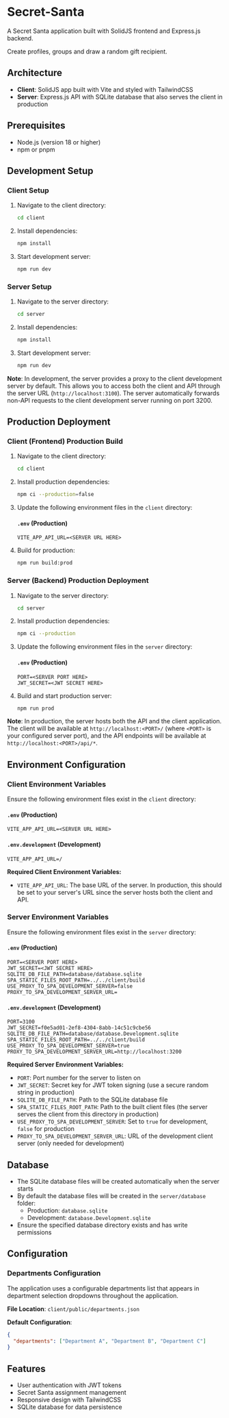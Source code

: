 # Secret-Santa

A Secret Santa application built with SolidJS frontend and Express.js backend.

Create profiles, groups and draw a random gift recipient.

## Architecture

- **Client**: SolidJS app built with Vite and styled with TailwindCSS
- **Server**: Express.js API with SQLite database that also serves the client in production

## Prerequisites

- Node.js (version 18 or higher)
- npm or pnpm

## Development Setup

### Client Setup

1. Navigate to the client directory:

   ```bash
   cd client
   ```

2. Install dependencies:

   ```bash
   npm install
   ```

3. Start development server:
   ```bash
   npm run dev
   ```

### Server Setup

1. Navigate to the server directory:

   ```bash
   cd server
   ```

2. Install dependencies:

   ```bash
   npm install
   ```

3. Start development server:
   ```bash
   npm run dev
   ```

**Note**: In development, the server provides a proxy to the client development server by default. This allows you to access both the client and API through the server URL (`http://localhost:3100`). The server automatically forwards non-API requests to the client development server running on port 3200.

## Production Deployment

### Client (Frontend) Production Build

1. Navigate to the client directory:

   ```bash
   cd client
   ```

2. Install production dependencies:

   ```bash
   npm ci --production=false
   ```

3. Update the following environment files in the `client` directory:

   #### `.env` (Production)

   ```properties
   VITE_APP_API_URL=<SERVER URL HERE>
   ```

4. Build for production:
   ```bash
   npm run build:prod
   ```

### Server (Backend) Production Deployment

1. Navigate to the server directory:

   ```bash
   cd server
   ```

2. Install production dependencies:

   ```bash
   npm ci --production
   ```

3. Update the following environment files in the `server` directory:

   #### `.env` (Production)

   ```properties
   PORT=<SERVER PORT HERE>
   JWT_SECRET=<JWT SECRET HERE>
   ```

4. Build and start production server:
   ```bash
   npm run prod
   ```

**Note**: In production, the server hosts both the API and the client application. The client will be available at `http://localhost:<PORT>/` (where `<PORT>` is your configured server port), and the API endpoints will be available at `http://localhost:<PORT>/api/*`.

## Environment Configuration

### Client Environment Variables

Ensure the following environment files exist in the `client` directory:

#### `.env` (Production)

```properties
VITE_APP_API_URL=<SERVER URL HERE>
```

#### `.env.development` (Development)

```properties
VITE_APP_API_URL=/
```

**Required Client Environment Variables:**

- `VITE_APP_API_URL`: The base URL of the server. In production, this should be set to your server's URL since the server hosts both the client and API.

### Server Environment Variables

Ensure the following environment files exist in the `server` directory:

#### `.env` (Production)

```properties
PORT=<SERVER PORT HERE>
JWT_SECRET=<JWT SECRET HERE>
SQLITE_DB_FILE_PATH=database/database.sqlite
SPA_STATIC_FILES_ROOT_PATH=../../client/build
USE_PROXY_TO_SPA_DEVELOPMENT_SERVER=false
PROXY_TO_SPA_DEVELOPMENT_SERVER_URL=
```

#### `.env.development` (Development)

```properties
PORT=3100
JWT_SECRET=f0e5ad01-2ef8-4304-8abb-14c51c9cbe56
SQLITE_DB_FILE_PATH=database/database.Development.sqlite
SPA_STATIC_FILES_ROOT_PATH=../../client/build
USE_PROXY_TO_SPA_DEVELOPMENT_SERVER=true
PROXY_TO_SPA_DEVELOPMENT_SERVER_URL=http://localhost:3200
```

**Required Server Environment Variables:**

- `PORT`: Port number for the server to listen on
- `JWT_SECRET`: Secret key for JWT token signing (use a secure random string in production)
- `SQLITE_DB_FILE_PATH`: Path to the SQLite database file
- `SPA_STATIC_FILES_ROOT_PATH`: Path to the built client files (the server serves the client from this directory in production)
- `USE_PROXY_TO_SPA_DEVELOPMENT_SERVER`: Set to `true` for development, `false` for production
- `PROXY_TO_SPA_DEVELOPMENT_SERVER_URL`: URL of the development client server (only needed for development)

## Database

- The SQLite database files will be created automatically when the server starts
- By default the database files will be created in the `server/database` folder:
  - Production: `database.sqlite`
  - Development: `database.Development.sqlite`
- Ensure the specified database directory exists and has write permissions

## Configuration

### Departments Configuration

The application uses a configurable departments list that appears in department selection dropdowns throughout the application.

**File Location**: `client/public/departments.json`

**Default Configuration**:

```json
{
  "departments": ["Department A", "Department B", "Department C"]
}
```

## Features

- User authentication with JWT tokens
- Secret Santa assignment management
- Responsive design with TailwindCSS
- SQLite database for data persistence
